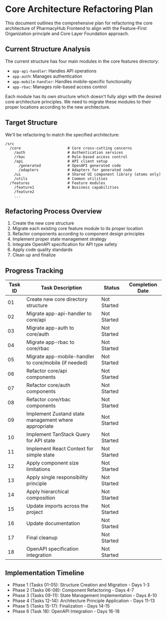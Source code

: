 # Core Architecture Refactoring Plan

This document outlines the comprehensive plan for refactoring the core architecture of PharmacyHub Frontend to align with the Feature-First Organization principle and Core Layer Foundation approach.

## Current Structure Analysis

The current structure has four main modules in the core features directory:

- `app-api-handler`: Handles API operations
- `app-auth`: Manages authentication
- `app-mobile-handler`: Handles mobile-specific functionality
- `app-rbac`: Manages role-based access control

Each module has its own structure which doesn't fully align with the desired core architecture principles. We need to migrate these modules to their proper locations according to the new architecture.

## Target Structure

We'll be refactoring to match the specified architecture:

```
/src
  /core                     # Core cross-cutting concerns
    /auth                   # Authentication services
    /rbac                   # Role-based access control
    /api                    # API client setup
      /generated            # OpenAPI generated code
      /adapters             # Adapters for generated code
    /ui                     # Shared UI component library (atoms only)
    /utils                  # Common utilities
  /features                 # Feature modules
    /feature1               # Business capabilities
    /feature2
    ...
```

## Refactoring Process Overview

1. Create the new core structure
2. Migrate each existing core feature module to its proper location
3. Refactor components according to component design principles
4. Implement proper state management strategy
5. Integrate OpenAPI specification for API type safety
6. Apply code quality standards
7. Clean up and finalize

## Progress Tracking

| Task ID | Task Description | Status | Completion Date |
|---------|-----------------|--------|-----------------|
| 01      | Create new core directory structure | Not Started | |
| 02      | Migrate app-api-handler to core/api | Not Started | |
| 03      | Migrate app-auth to core/auth | Not Started | |
| 04      | Migrate app-rbac to core/rbac | Not Started | |
| 05      | Migrate app-mobile-handler to core/mobile (if needed) | Not Started | |
| 06      | Refactor core/api components | Not Started | |
| 07      | Refactor core/auth components | Not Started | |
| 08      | Refactor core/rbac components | Not Started | |
| 09      | Implement Zustand state management where appropriate | Not Started | |
| 10      | Implement TanStack Query for API state | Not Started | |
| 11      | Implement React Context for simple state | Not Started | |
| 12      | Apply component size limitations | Not Started | |
| 13      | Apply single responsibility principle | Not Started | |
| 14      | Apply hierarchical composition | Not Started | |
| 15      | Update imports across the project | Not Started | |
| 16      | Update documentation | Not Started | |
| 17      | Final cleanup | Not Started | |
| 18      | OpenAPI specification integration | Not Started | |

## Implementation Timeline

- Phase 1 (Tasks 01-05): Structure Creation and Migration - Days 1-3
- Phase 2 (Tasks 06-08): Component Refactoring - Days 4-7
- Phase 3 (Tasks 09-11): State Management Implementation - Days 8-10
- Phase 4 (Tasks 12-14): Architecture Principle Application - Days 11-13
- Phase 5 (Tasks 15-17): Finalization - Days 14-15
- Phase 6 (Task 18): OpenAPI Integration - Days 16-18
